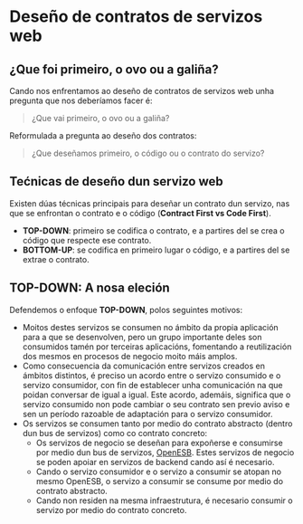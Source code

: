 <!--
  #%L
  wsdlit
  %%
  Copyright (C) 2021 - 2022 Axencia para a Modernización Tecnolóxica de Galicia (AMTEGA) - Xunta de Galicia
  %%
  This file is part of "wsdlit".
  
  "wsdlit" is free software: you can redistribute it and/or modify
  it under the terms of:
  European Union Public License, either Version 1.2 or – as soon
  they will be approved by the European Commission - subsequent versions of
  the EUPL;
  
  "wsdlit" is distributed in the hope that it will be useful,
  but WITHOUT ANY WARRANTY; without even the implied warranty of
  MERCHANTABILITY or FITNESS FOR A PARTICULAR PURPOSE. See the
  European Union Public License for more details.
  
  You may obtain a copy of tce European Union Public Licence at:
  http://joinup.ec.europa.eu/software/page/eupl/licence-eupl
  #L%
  -->

Deseño de contratos de servizos web
===================================

## ¿Que foi primeiro, o ovo ou a galiña?
Cando nos enfrentamos ao deseño de contratos de servizos web unha pregunta que nos deberíamos facer é:

> ¿Que vai primeiro, o ovo ou a galiña?

Reformulada a pregunta ao deseño dos contratos:

> ¿Que deseñamos primeiro, o código ou o contrato do servizo?

## Tećnicas de deseño dun servizo web
Existen dúas técnicas principais para deseñar un contrato dun servizo,
nas que se enfrontan o contrato e o código (**Contract First vs Code First**).

* **TOP-DOWN**: primeiro se codifica o contrato, e a partires del se crea o código que respecte ese contrato.
* **BOTTOM-UP**: se codifica en primeiro lugar o código, e a partires del se extrae o contrato.

## TOP-DOWN: A nosa eleción
Defendemos o enfoque **TOP-DOWN**,
polos seguintes motivos:

* Moitos destes servizos se consumen no ámbito da propia aplicación para a que se desenvolven,
  pero un grupo importante deles son consumidos tamén por terceiras aplicacións,
  fomentando a reutilización dos mesmos en procesos de negocio moito máis amplos.
* Como consecuencia da comunicación entre servizos creados en ámbitos distintos,
  é preciso un acordo entre o servizo consumido e o servizo consumidor,
  con fin de establecer unha comunicación na que poidan conversar de igual a igual.
  Este acordo, ademáis, significa que o servizo consumido non pode cambiar o seu contrato sen previo aviso e sen un período
  razoable de adaptación para o servizo consumidor.
* Os servizos se consumen tanto por medio do contrato abstracto (dentro dun bus de servizos) como co contrato concreto:
  * Os servizos de negocio se deseñan para expoñerse e consumirse por medio dun bus de servizos, [OpenESB](https://open-esb.net).
    Estes servizos de negocio se poden apoiar en servizos de backend cando así é necesario.
  * Cando o servizo consumidor e o servizo a consumir se atopan no mesmo OpenESB,
    o servizo a consumir se consume por medio do contrato abstracto.
  * Cando non residen na mesma infraestrutura, é necesario consumir o servizo por medio do contrato concreto.
